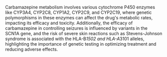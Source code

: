 Carbamazepine metabolism involves various cytochrome P450 enzymes like CYP3A4, CYP2C8, CYP1A2, CYP2C9, and CYP2C19, where genetic polymorphisms in these enzymes can affect the drug's metabolic rates, impacting its efficacy and toxicity. Additionally, the efficacy of carbamazepine in controlling seizures is influenced by variants in the SCN1A gene, and the risk of severe skin reactions such as Stevens-Johnson syndrome is associated with the HLA-B*1502 and HLA-A*3101 alleles, highlighting the importance of genetic testing in optimizing treatment and reducing adverse effects.